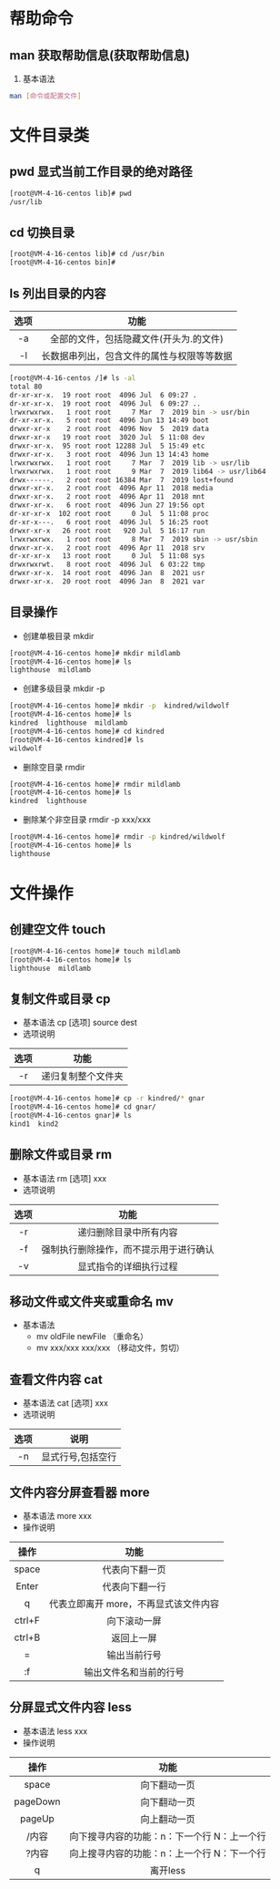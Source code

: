 # 帮助命令
## man 获取帮助信息(获取帮助信息)
1) 基本语法
```bash
man [命令或配置文件] 
```

# 文件目录类
## pwd 显式当前工作目录的绝对路径
```bash
[root@VM-4-16-centos lib]# pwd
/usr/lib
```
## cd 切换目录
```bash
[root@VM-4-16-centos lib]# cd /usr/bin
[root@VM-4-16-centos bin]# 
```

## ls 列出目录的内容
| 选项 | 功能 |
|:--:|:--:|
| -a | 全部的文件，包括隐藏文件(开头为.的文件) |
| -l | 长数据串列出，包含文件的属性与权限等等数据 |

```bash
[root@VM-4-16-centos /]# ls -al
total 80
dr-xr-xr-x.  19 root root  4096 Jul  6 09:27 .
dr-xr-xr-x.  19 root root  4096 Jul  6 09:27 ..
lrwxrwxrwx.   1 root root     7 Mar  7  2019 bin -> usr/bin
dr-xr-xr-x.   5 root root  4096 Jun 13 14:49 boot
drwxr-xr-x    2 root root  4096 Nov  5  2019 data
drwxr-xr-x   19 root root  3020 Jul  5 11:08 dev
drwxr-xr-x.  95 root root 12288 Jul  5 15:49 etc
drwxr-xr-x.   3 root root  4096 Jun 13 14:43 home
lrwxrwxrwx.   1 root root     7 Mar  7  2019 lib -> usr/lib
lrwxrwxrwx.   1 root root     9 Mar  7  2019 lib64 -> usr/lib64
drwx------.   2 root root 16384 Mar  7  2019 lost+found
drwxr-xr-x.   2 root root  4096 Apr 11  2018 media
drwxr-xr-x.   2 root root  4096 Apr 11  2018 mnt
drwxr-xr-x.   6 root root  4096 Jun 27 19:56 opt
dr-xr-xr-x  102 root root     0 Jul  5 11:08 proc
dr-xr-x---.   6 root root  4096 Jul  5 16:25 root
drwxr-xr-x   26 root root   920 Jul  5 16:17 run
lrwxrwxrwx.   1 root root     8 Mar  7  2019 sbin -> usr/sbin
drwxr-xr-x.   2 root root  4096 Apr 11  2018 srv
dr-xr-xr-x   13 root root     0 Jul  5 11:08 sys
drwxrwxrwt.   8 root root  4096 Jul  6 03:22 tmp
drwxr-xr-x.  14 root root  4096 Jan  8  2021 usr
drwxr-xr-x.  20 root root  4096 Jan  8  2021 var
```
## 目录操作
- 创建单极目录 mkdir
```bash
[root@VM-4-16-centos home]# mkdir mildlamb
[root@VM-4-16-centos home]# ls
lighthouse  mildlamb
```
- 创建多级目录 mkdir -p 
```bash
[root@VM-4-16-centos home]# mkdir -p  kindred/wildwolf
[root@VM-4-16-centos home]# ls
kindred  lighthouse  mildlamb
[root@VM-4-16-centos home]# cd kindred
[root@VM-4-16-centos kindred]# ls
wildwolf
```
- 删除空目录 rmdir
```bash
[root@VM-4-16-centos home]# rmdir mildlamb
[root@VM-4-16-centos home]# ls
kindred  lighthouse
```
- 删除某个非空目录 rmdir -p xxx/xxx
```bash
[root@VM-4-16-centos home]# rmdir -p kindred/wildwolf
[root@VM-4-16-centos home]# ls
lighthouse
```

# 文件操作
## 创建空文件 touch
```bash
[root@VM-4-16-centos home]# touch mildlamb
[root@VM-4-16-centos home]# ls
lighthouse  mildlamb
```
## 复制文件或目录 cp
- 基本语法    cp [选项] source dest
- 选项说明


| 选项 | 功能 |
|:--:|:--:|
| -r | 递归复制整个文件夹 |
```bash
[root@VM-4-16-centos home]# cp -r kindred/* gnar
[root@VM-4-16-centos home]# cd gnar/
[root@VM-4-16-centos gnar]# ls
kind1  kind2
```
## 删除文件或目录 rm
- 基本语法    rm [选项] xxx
- 选项说明


| 选项 | 功能 |
|:--:|:--:|
| -r | 递归删除目录中所有内容 |
| -f | 强制执行删除操作，而不提示用于进行确认 |
| -v | 显式指令的详细执行过程 |

## 移动文件或文件夹或重命名 mv
- 基本语法
  - mv oldFile newFile （重命名）
  - mv xxx/xxx xxx/xxx （移动文件，剪切）

## 查看文件内容 cat
- 基本语法   cat [选项] xxx
- 选项说明


| 选项 | 说明 |
|:--:|:--:|
| -n | 显式行号,包括空行 |

## 文件内容分屏查看器 more
- 基本语法  more xxx
- 操作说明


| 操作 | 功能 |
|:--:|:--:|
| space | 代表向下翻一页 |
| Enter | 代表向下翻一行 |
| q | 代表立即离开 more，不再显式该文件内容 |
| ctrl+F | 向下滚动一屏 |
| ctrl+B | 返回上一屏 |
| = | 输出当前行号 |
| :f | 输出文件名和当前的行号 |

## 分屏显式文件内容 less
- 基本语法    less xxx
- 操作说明


| 操作 | 功能 |
|:--:|:--:|
| space | 向下翻动一页 |
| pageDown | 向下翻动一页 |
| pageUp | 向上翻动一页 |
| /内容 | 向下搜寻内容的功能：n：下一个行 N：上一个行 |
| ?内容 | 向上搜寻内容的功能：n：上一个行 N：下一个行 |
| q | 离开less |
